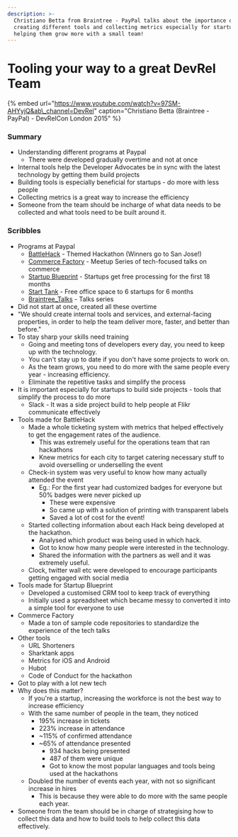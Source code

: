 ```yaml
---
description: >-
  Christiano Betta from Braintree - PayPal talks about the importance of
  creating different tools and collecting metrics especially for startups
  helping them grow more with a small team!
---
```


# Tooling your way to a great DevRel Team

{% embed url="https://www.youtube.com/watch?v=97SM-AHYyjQ&ab\_channel=DevRel" caption="Christiano Betta \(Braintree - PayPal\) - DevRelCon London 2015" %}

### Summary

* Understanding different programs at Paypal
  * There were developed gradually overtime and not at once
* Internal tools help the Developer Advocates be in sync with the latest technology by getting them build projects
* Building tools is especially beneficial for startups - do more with less people
* Collecting metrics is a great way to increase the efficiency
* Someone from the team should be incharge of what data needs to be collected and what tools need to be built around it. 

### Scribbles

* Programs at Paypal
  * [BattleHack](https://battlehack.org) - Themed Hackathon \(Winners go to San Jose!\)
  * [Commerce Factory](https://commercefactory.org) - Meetup Series of tech-focused talks on commerce
  * [Startup Blueprint](https://blueprint.paypal.com) - Startups get free processing for the first 18 months
  * [Start Tank](https://london.starttank.com) - Free office space to 6 startups for 6 months
  * [Braintree\_Talks](https://braintree-talks.com) - Talks series
* Did not start at once, created all these overtime
* "We should create internal tools and services, and external-facing properties, in order to help the team deliver more, faster, and better than before."
* To stay sharp your skills need training
  * Going and meeting tons of developers every day, you need to keep up with the technology.
  * You can't stay up to date if you don't have some projects to work on.
  * As the team grows, you need to do more with the same people every year - increasing efficiency.
  * Eliminate the repetitive tasks and simplify the process
* It is important especially for startups to build side projects - tools that simplify the process to do more
  * Slack - It was a side project build to help people at Flikr communicate effectively
* Tools made for BattleHack
  * Made a whole ticketing system with metrics that helped effectively to get the engagement rates of the audience.
    * This was extremely useful for the operations team that ran hackathons
    * Knew metrics for each city to target catering necessary stuff to avoid overselling or underselling the event
  * Check-in system was very useful to know how many actually attended the event
    * Eg.: For the first year had customized badges for everyone but 50% badges were never picked up
      * These were expensive
      * So came up with a solution of printing with transparent labels
      * Saved a lot of cost for the event! 
  * Started collecting information about each Hack being developed at the hackathon.
    * Analysed which product was being used in which hack.
    * Got to know how many people were interested in the technology.
    * Shared the information with the partners as well and it was extremely useful.
  * Clock, twitter wall etc were developed to encourage participants getting engaged with social media
* Tools made for Startup Blueprint
  * Developed a customised CRM tool to keep track of everything
  * Initially used a spreadsheet which became messy to converted it into a simple tool for everyone to use
* Commerce Factory
  * Made a ton of sample code repositories to standardize the experience of the tech talks
* Other tools
  * URL Shorteners
  * Sharktank apps
  * Metrics for iOS and Android
  * Hubot
  * Code of Conduct for the hackathon
* Got to play with a lot new tech
* Why does this matter?
  * If you're a startup, increasing the workforce is not the best way to increase efficiency
  * With the same number of people in the team, they noticed
    * 195% increase in tickets
    * 223% increase in attendance
    * ~115% of confirmed attendance
    * ~65% of attendance presented
      * 934 hacks being presented
      * 487 of them were unique
      * Got to know the most popular languages and tools being used at the hackathons 
  * Doubled the number of events each year, with not so significant increase in hires
    * This is because they were able to do more with the same people each year.
* Someone from the team should be in charge of strategising how to collect this data and how to build tools to help collect this data effectively.

